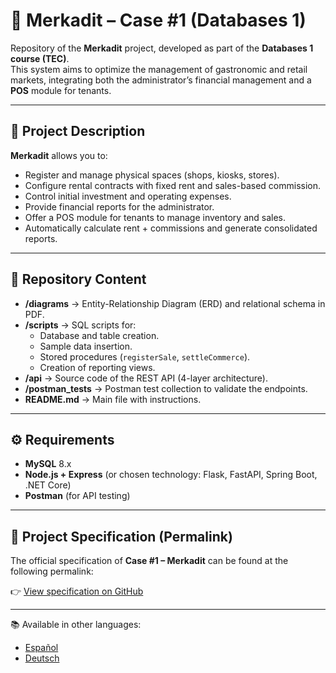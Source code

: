 # 🏪 Merkadit – Case #1 (Databases 1)

Repository of the **Merkadit** project, developed as part of the **Databases 1 course (TEC)**.  
This system aims to optimize the management of gastronomic and retail markets, integrating both the administrator’s financial management and a **POS** module for tenants.

---

## 📌 Project Description
**Merkadit** allows you to:
- Register and manage physical spaces (shops, kiosks, stores).
- Configure rental contracts with fixed rent and sales-based commission.
- Control initial investment and operating expenses.
- Provide financial reports for the administrator.
- Offer a POS module for tenants to manage inventory and sales.
- Automatically calculate rent + commissions and generate consolidated reports.

---

## 📂 Repository Content
- **/diagrams** → Entity-Relationship Diagram (ERD) and relational schema in PDF.  
- **/scripts** → SQL scripts for:
  - Database and table creation.
  - Sample data insertion.
  - Stored procedures (`registerSale`, `settleCommerce`).
  - Creation of reporting views.
- **/api** → Source code of the REST API (4-layer architecture).  
- **/postman_tests** → Postman test collection to validate the endpoints.  
- **README.md** → Main file with instructions.  

---

## ⚙️ Requirements
- **MySQL** 8.x  
- **Node.js + Express** (or chosen technology: Flask, FastAPI, Spring Boot, .NET Core)  
- **Postman** (for API testing)  

---

## 📄 Project Specification (Permalink)

The official specification of **Case #1 – Merkadit** can be found at the following permalink:  

👉 [View specification on GitHub](https://github.com/vsurak/cursostec/blob/abbee4d51385a925771acdd6c8ac0b2c17e498b5/bases%20I/Caso%20%231.md)

---

📚 Available in other languages:  
- [Español](./README.md)  
- [Deutsch](./README.de.md)  
